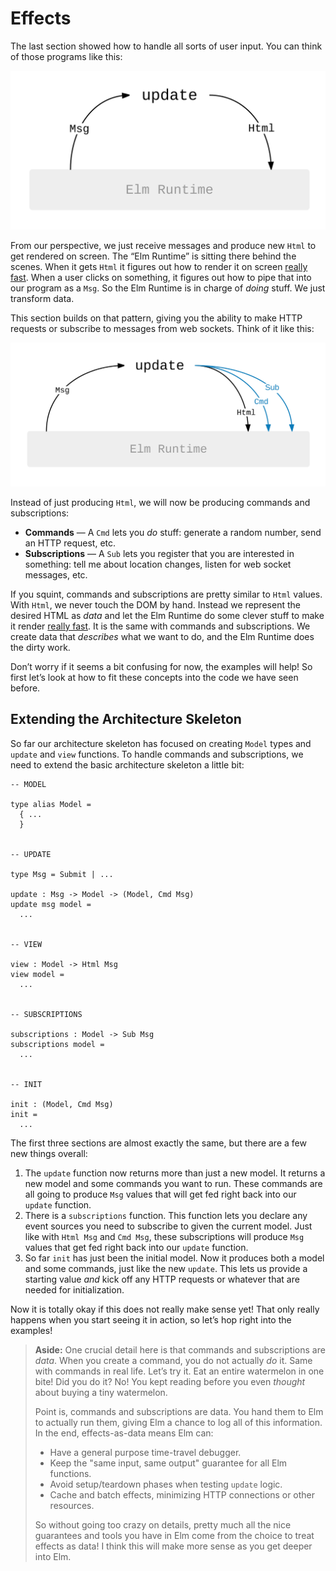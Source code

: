 # Effects

The last section showed how to handle all sorts of user input. You can think of those programs like this:

![](../../.gitbook/assets/beginnerprogram.svg)

From our perspective, we just receive messages and produce new `Html` to get rendered on screen. The “Elm Runtime” is sitting there behind the scenes. When it gets `Html` it figures out how to render it on screen [really fast](http://elm-lang.org/blog/blazing-fast-html-round-two). When a user clicks on something, it figures out how to pipe that into our program as a `Msg`. So the Elm Runtime is in charge of _doing_ stuff. We just transform data.

This section builds on that pattern, giving you the ability to make HTTP requests or subscribe to messages from web sockets. Think of it like this:

![](../../.gitbook/assets/program.svg)

Instead of just producing `Html`, we will now be producing commands and subscriptions:

* **Commands** — A `Cmd` lets you _do_ stuff: generate a random number, send an HTTP request, etc.
* **Subscriptions** — A `Sub` lets you register that you are interested in something: tell me about location changes, listen for web socket messages, etc.

If you squint, commands and subscriptions are pretty similar to `Html` values. With `Html`, we never touch the DOM by hand. Instead we represent the desired HTML as _data_ and let the Elm Runtime do some clever stuff to make it render [really fast](http://elm-lang.org/blog/blazing-fast-html-round-two). It is the same with commands and subscriptions. We create data that _describes_ what we want to do, and the Elm Runtime does the dirty work.

Don’t worry if it seems a bit confusing for now, the examples will help! So first let’s look at how to fit these concepts into the code we have seen before.

## Extending the Architecture Skeleton

So far our architecture skeleton has focused on creating `Model` types and `update` and `view` functions. To handle commands and subscriptions, we need to extend the basic architecture skeleton a little bit:

```text
-- MODEL

type alias Model =
  { ...
  }


-- UPDATE

type Msg = Submit | ...

update : Msg -> Model -> (Model, Cmd Msg)
update msg model =
  ...


-- VIEW

view : Model -> Html Msg
view model =
  ...


-- SUBSCRIPTIONS

subscriptions : Model -> Sub Msg
subscriptions model =
  ...


-- INIT

init : (Model, Cmd Msg)
init =
  ...
```

The first three sections are almost exactly the same, but there are a few new things overall:

1. The `update` function now returns more than just a new model. It returns a new model and some commands you want to run. These commands are all going to produce `Msg` values that will get fed right back into our `update` function.
2. There is a `subscriptions` function. This function lets you declare any event sources you need to subscribe to given the current model. Just like with `Html Msg` and `Cmd Msg`, these subscriptions will produce `Msg` values that get fed right back into our `update` function.
3. So far `init` has just been the initial model. Now it produces both a model and some commands, just like the new `update`. This lets us provide a starting value _and_ kick off any HTTP requests or whatever that are needed for initialization.

Now it is totally okay if this does not really make sense yet! That only really happens when you start seeing it in action, so let’s hop right into the examples!

> **Aside:** One crucial detail here is that commands and subscriptions are _data_. When you create a command, you do not actually _do_ it. Same with commands in real life. Let’s try it. Eat an entire watermelon in one bite! Did you do it? No! You kept reading before you even _thought_ about buying a tiny watermelon.
>
> Point is, commands and subscriptions are data. You hand them to Elm to actually run them, giving Elm a chance to log all of this information. In the end, effects-as-data means Elm can:
>
> * Have a general purpose time-travel debugger.
> * Keep the "same input, same output" guarantee for all Elm functions.
> * Avoid setup/teardown phases when testing `update` logic.
> * Cache and batch effects, minimizing HTTP connections or other resources.
>
> So without going too crazy on details, pretty much all the nice guarantees and tools you have in Elm come from the choice to treat effects as data! I think this will make more sense as you get deeper into Elm.

